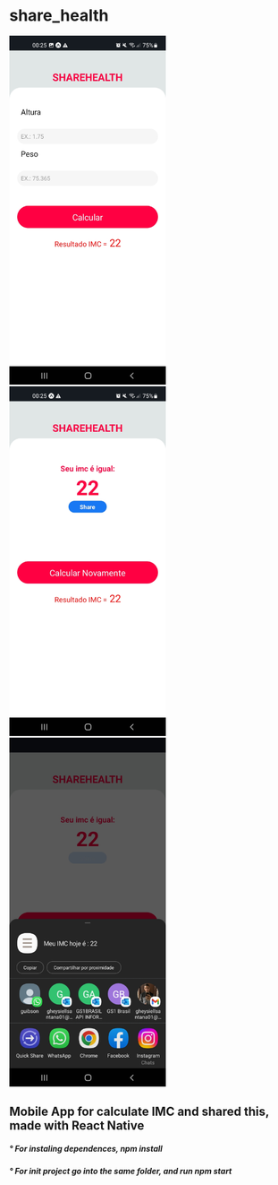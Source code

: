 # share_health

<div> <img src="https://raw.githubusercontent.com/gheysiell/images/main/share_health_inputs_screen.jpg" width="280"/> </div>
<div> <img src="https://raw.githubusercontent.com/gheysiell/images/main/share_health_result_screen.jpg" width="280"/> </div>
<div> <img src="https://raw.githubusercontent.com/gheysiell/images/main/share_health_share_screen.jpg" width="280"/> </div>
<div> <h2> Mobile App for calculate IMC and shared this, made with React Native </h2> </div>
<div> <h5> ° For instaling dependences, npm install </h5> </div>
<div> <h5> ° For init project go into the same folder, and run npm start </h5> </div>